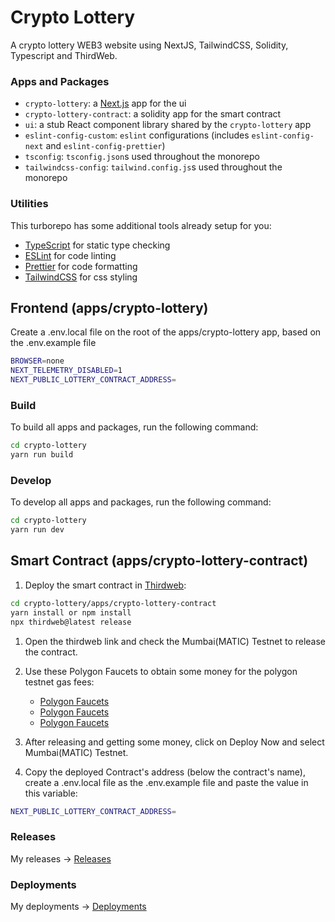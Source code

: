 # Crypto Lottery

A crypto lottery WEB3 website using NextJS, TailwindCSS, Solidity, Typescript and ThirdWeb.

[//]: # (## Demo)

[//]: # (<div align="center">)
[//]: # (  <h1><a href="https://constantine.dev:8080/cryptoLottery"> DEMO </a></h1>)
[//]: # (</div>)

### Apps and Packages

- `crypto-lottery`: a [Next.js](https://nextjs.org) app for the ui
- `crypto-lottery-contract`: a solidity app for the smart contract
- `ui`: a stub React component library shared by the `crypto-lottery` app
- `eslint-config-custom`: `eslint` configurations (includes `eslint-config-next` and `eslint-config-prettier`)
- `tsconfig`: `tsconfig.json`s used throughout the monorepo
- `tailwindcss-config`: `tailwind.config.js`s used throughout the monorepo
### Utilities

This turborepo has some additional tools already setup for you:

- [TypeScript](https://www.typescriptlang.org/) for static type checking
- [ESLint](https://eslint.org/) for code linting
- [Prettier](https://prettier.io) for code formatting
- [TailwindCSS](https://tailwindcss.com/) for css styling

## Frontend (apps/crypto-lottery)

Create a .env.local file on the root of the apps/crypto-lottery app, based on the .env.example file

```bash
BROWSER=none
NEXT_TELEMETRY_DISABLED=1
NEXT_PUBLIC_LOTTERY_CONTRACT_ADDRESS=
```

### Build

To build all apps and packages, run the following command:

```bash
cd crypto-lottery
yarn run build
```

### Develop

To develop all apps and packages, run the following command:

```bash
cd crypto-lottery
yarn run dev
```

## Smart Contract (apps/crypto-lottery-contract)

1. Deploy the smart contract in [Thirdweb](https://thirdweb.com/):

```bash
cd crypto-lottery/apps/crypto-lottery-contract
yarn install or npm install
npx thirdweb@latest release
```

1. Open the thirdweb link and check the Mumbai(MATIC) Testnet to release the contract.

1. Use these Polygon Faucets to obtain some money for the polygon testnet gas fees:

   - [Polygon Faucets](https://faucet.polygon.technology/)
   - [Polygon Faucets](https://mumbaifaucet.com)
   - [Polygon Faucets](https://stakely.io/en/faucet/polygon-matic)

1. After releasing and getting some money, click on Deploy Now and select Mumbai(MATIC) Testnet.

1. Copy the deployed Contract's address (below the contract's name), create a .env.local file as the .env.example file and paste the value in this variable:

```bash
NEXT_PUBLIC_LOTTERY_CONTRACT_ADDRESS=
```

### Releases

My releases -> [Releases](https://thirdweb.com/0xcA1B3A854f4029d8fA3e9A5EA15a2065850AC010/Lottery)

### Deployments

My deployments -> [Deployments](https://thirdweb.com/mumbai/0xe8aB62c322cDDAf454E636A801e2F8c7772980Ea/)